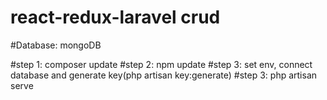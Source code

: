 # react-redux-laravel crud

#Database: mongoDB

#step 1: composer update
#step 2: npm update
#step 3: set env, connect database and generate key(php artisan key:generate)
#step 3: php artisan serve
